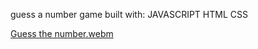  guess a number game built with:
 JAVASCRIPT
 HTML
 CSS


[Guess the number.webm](https://user-images.githubusercontent.com/92365477/217109547-fb8bf876-9d6d-4169-a330-8188567de143.webm)
